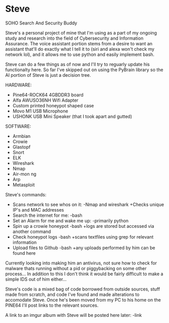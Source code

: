 # Steve
SOHO Search And Security Buddy

  Steve's a personal project of mine that I'm using as a part of my ongoing study and research into the field of Cybersecurity and Information Assurance. The voice assistant portion stems from a desire to want an assistant that'll do exactly what I tell it to (siri and alexa won't check my network lol), and it allows me to use python and easily implement bash. 

  Steve can do a few things as of now and I'll try to reguarly update his functionalty here. So far I've skipped out on using the PyBrain library so the AI portion of Steve is just a decision tree. 

HARDWARE:
  * Pine64-ROCK64 4GBDDR3 board
  * Alfa AWUSO36NH Wifi Adapter
  * Custom printed honeypot shaped case
  * Movo M1 USB Microphone
  * USHONK USB Mini Speaker (that I took apart and gutted)

SOFTWARE:
  * Armbian
  * Crowie
  * Glastopf
  * Snort
  * ELK
  * Wireshark
  * Nmap
  * Air-mon ng
  * Arp
  * Metasploit
 
Steve's commands:
  * Scans network to see whos on it:
    -Nmap and wireshark
      +Checks unique IP's and MAC addresses
  * Search the internet for me:
    -bash
  * Set an Alarm for me and wake me up:
    -primarily python 
  * Spin up a crowie honeypot
    -bash
      +logs are stored but accessed via another command
  * Check honeypot logs
     -bash 
      +scans textfiles using grep for relevant information
  * Upload files to Github
     -bash
       +any uploads performed by him can be found here
       
 Currently looking into making him an antivirus, not sure how to check for malware thats running without a pid or piggybacking on some other process... In addition to this I don't think it would be fairly difficult to make a simple IDS out of him either...
      
Steve's code is a mixed bag of code borrowed from outside sources, stuff made from scratch, and code I've found and made alterations to accomodate Steve. Once he's been moved from my PC to his home on the PINE64 I'll post links to the relevant sources. 

A link to an imgur album with Steve will be posted here later:
-link

